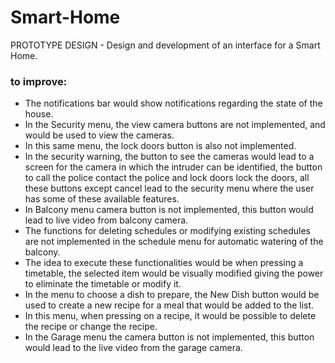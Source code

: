 # Smart-Home

PROTOTYPE DESIGN - Design and development of an interface for a Smart Home. 

### to improve:

- The notifications bar would show notifications regarding the state of the house.
- In the Security menu, the view camera buttons are not implemented, and would be used to view the cameras.
- In this same menu, the lock doors button is also not implemented.
- In the security warning, the button to see the cameras would lead to a screen for the camera in which the intruder can be identified, the button to call the police
contact the police and lock doors lock the doors, all these buttons except cancel lead to the security menu where the user has some of these
available features.
- In Balcony menu camera button is not implemented, this button would lead to live video from balcony camera.
- The functions for deleting schedules or modifying existing schedules are not implemented in the schedule menu for automatic watering of the balcony.
- The idea to execute these functionalities would be when pressing a timetable, the selected item would be visually modified giving the power to eliminate the timetable
or modify it.
- In the menu to choose a dish to prepare, the New Dish button would be used to create a new recipe for a meal that would be added to the list.
- In this menu, when pressing on a recipe, it would be possible to delete the recipe or change the recipe.
- In the Garage menu the camera button is not implemented, this button would lead to the live video from the garage camera.

